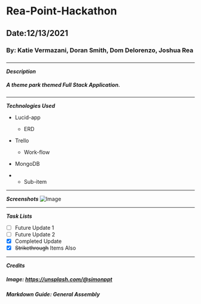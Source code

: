 # Rea-Point-Hackathon

## Date:12/13/2021

### By: Katie Vermazani, Doran Smith, Dom Delorenzo, Joshua Rea

##### 
***
***Description***
##### A theme park themed Full Stack Application.
***
***Technologies Used***
* Lucid-app
    
    * ERD
* Trello
  * Work-flow

* MongoDB
* 
  * Sub-item
***
***Screenshots***
![Image](revealed.jpeg)
***
***Task Lists***
- [ ] Future Update 1
- [ ] Future Update 2
- [x] Completed Update
- [x] ~~Strikethrough~~ Items Also
***
***Credits***
##### **Image:** https://unsplash.com/@simonppt
##### **Markdown Guide:** General Assembly